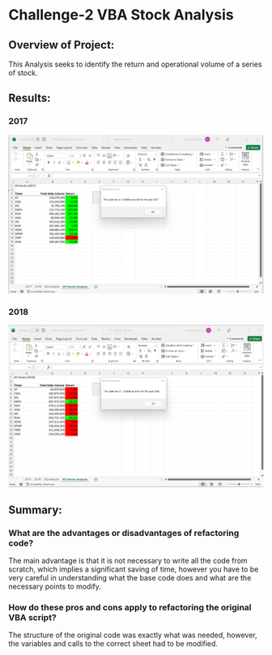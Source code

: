 # Challenge-2 VBA Stock Analysis
## Overview of Project: 
This Analysis seeks to identify the return and operational volume of a series of stock. 
## Results:
### 2017
![2017](https://github.com/Ariosol/Challenge-2/blob/main/VBA_Challenge_2017.png)
### 2018
![2018](https://github.com/Ariosol/Challenge-2/blob/main/VBA_Challenge_2018.png)

## Summary: 
### What are the advantages or disadvantages of refactoring code?
The main advantage is that it is not necessary to write all the code from scratch, which implies a significant saving of time, however you have to be very careful in understanding what the base code does and what are the necessary points to modify.

### How do these pros and cons apply to refactoring the original VBA script?

The structure of the original code was exactly what was needed, however, the variables and calls to the correct sheet had to be modified.
